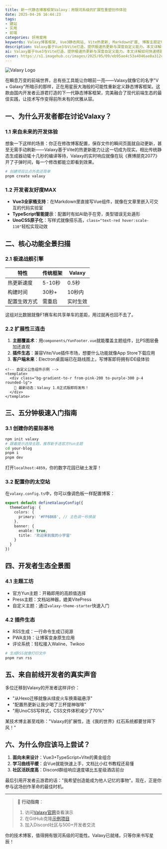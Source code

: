 ```yaml
---
title: 新一代静态博客框架Valaxy：用银河系级的扩展性重塑创作体验
date: 2025-04-26 16:44:23
tags: 
- 建站
- 实用
- 前端
categories: 好用爱用
keywords: Valaxy博客框架, Vue3静态网站, Vite热更新, Markdown扩展, 博客主题定制, 开发者工具, 开源博客系统
description: Valaxy基于Vue3与Vite打造，提供极速热更新与深度自定义能力。本文详解如何快速搭建高性能技术博客，涵盖主题定制、Markdown增强等核心功能，助力开发者打造个性化创作空间。
ai: Valaxy基于Vue3与Vite打造，提供极速热更新与深度自定义能力。本文详解如何快速搭建高性能技术博客，涵盖主题定制、Markdown增强等核心功能，助力开发者打造个性化创作空间。
cover: https://s1.imagehub.cc/images/2025/05/09/eb95ae4c53a4046ae0a312c33aa46c5e.webp
---
```


![Valaxy Logo](https://valaxy.site/favicon.svg)

在瞬息万变的前端世界，总有些工具能让你眼前一亮——Valaxy就像它的名字"V + Galaxy"所暗示的那样，正在用星辰大海般的可能性重新定义静态博客框架。这款由国内开发者云游君打造的下一代静态博客框架，完美融合了现代前端生态的最佳实践，让技术写作变得前所未有的优雅从容。

## 一、为什么开发者都在讨论Valaxy？

### 1.1 来自未来的开发体验
想象一下这样的场景：你正在修改博客配置，保存文件的瞬间页面就自动更新，甚至无需手动刷新——Valaxy基于Vite的热更新能力让这一切成为现实。相比传统静态生成器动辄十几秒的编译等待，Valaxy的实时响应就像在玩《赛博朋克2077》开了子弹时间，每一个修改都能立即看到效果。

```bash
# 创建项目比点外卖还简单
pnpm create valaxy
```

### 1.2 开发者友好度MAX
- **Vue3全家桶支持**：在Markdown里直接写Vue组件，就像在文章里嵌入可交互的代码实验室
- **TypeScript智能提示**：配置时有如AI助手在旁，类型错误无处遁形
- **UnoCSS原子化**：写样式就像搭乐高，`class="text-red hover:scale-110"`轻松实现动效

## 二、核心功能全景扫描

### 2.1 极速战舰引擎
| 特性          | 传统框架      | Valaxy        |
|---------------|-------------|---------------|
| 热更新速度     | 5-10秒      | 0.5秒         |
| 构建时间       | 30秒+       | 10秒内        |
| 配置生效方式   | 需重启       | 实时生效       |

这组对比数据就像F1赛车和共享单车的差距，用过就再也回不去了。

### 2.2 扩展性三连击
1. **主题覆盖术**：用`components/YunFooter.vue`就能覆盖主题组件，比PS图层叠加还直观
2. **插件生态**：兼容Vite/Vue插件市场，想要什么功能就像App Store下载应用
3. **客户端未来**：Electron桌面端已在路线图上，写博客即将拥有IDE级体验

```vue
<!-- 自定义公告组件示例 -->
<template>
  <div class="bg-gradient-to-r from-pink-200 to-purple-300 p-4 rounded-lg">
    🚀 最新动态：Valaxy 1.0正式版即将发布！
  </div>
</template>
```

## 三、五分钟极速入门指南

### 3.1 创建你的星际基地
```bash
npm init valaxy
# 跟着提示选择主题，推荐新手选官方Yun主题
cd your-blog
pnpm i
pnpm dev
```
打开`localhost:4859`，你的数字花园已破土发芽！

### 3.2 配置你的太空站
在`valaxy.config.ts`中，你可以像调色板一样配置博客：
```typescript
export default defineValaxyConfig({
  themeConfig: {
    colors: {
      primary: '#FF6B6B', // 主色调一秒换装
    },
    banner: {
      enable: true,
      title: '欢迎来到我的小宇宙'
    }
  }
})
```

## 四、开发者生态全景图

### 4.1 主题工坊
- 官方Yun主题：开箱即用的高颜值选择
- Press主题：文档站神器，媲美VitePress
- 自定义主题：通过`valaxy-theme-starter`快速入门

### 4.2 插件生态
- RSS生成：一行命令生成订阅源
- PWA支持：让博客变身原生应用
- 评论系统：轻松接入Waline、Twikoo

```bash
# 生成RSS就像打印文件
pnpm run rss
```

## 五、来自前线开发者的真实声音

多位迁移到Valaxy的开发者这样评价：
- "从Hexo迁移就像从绿皮火车换乘磁悬浮"
- "配置热更新让我少喝了三杯提神咖啡"
- "用UnoCSS写样式，CSS文件体积减少了70%"

某技术博主甚至戏称："Valaxy的扩展性，连《我的世界》红石系统都要甘拜下风！"

## 六、为什么你应该马上尝试？

1. **面向未来设计**：Vue3+TypeScript+Vite的黄金组合
2. **学习曲线平缓**：会Vue就能快速上手，文档比小红书教程还易懂
3. **社区活跃度高**：Discord群组响应速度堪比五星级酒店前台

最后引用开发者云游君的话："我希望创造能成为他人记忆的事物"。现在，正是你参与这场创作革命的最佳时机。

---

> 🌌 **行动指南**：  
> 1. 访问[Valaxy官网](https://valaxy.site)查看演示  
> 2. 在GitHub克隆[示例项目](https://github.com/YunYouJun/valaxy)  
> 3. 加入Discord社区与500+开发者交流  

你的技术博客，值得拥有银河系级的可能性。Valaxy已就绪，只等你来书写星辰！
